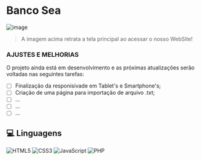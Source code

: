 # Banco Sea

![image](https://github.com/muriloLuix/bancoSea/assets/143234115/ce541f1f-80f5-4a92-8944-5752c17975fe)


> A imagem acima retrata a tela principal ao acessar o nosso WebSite!

### AJUSTES E MELHORIAS
O projeto ainda está em desenvolvimento e as próximas atualizações serão voltadas nas seguintes tarefas:

- [ ] Finalização da responisivade em Tablet's e Smartphone's;
- [ ] Criação de uma página para importação de arquivo .txt;
- [ ] ...
- [ ] ...
- [ ] ...

## 💻 Linguagens 

![HTML5](https://img.shields.io/badge/HTML5-E34F26?style=for-the-badge&logo=html5&logoColor=white)
![CSS3](https://img.shields.io/badge/CSS3-1572B6?style=for-the-badge&logo=css3&logoColor=white)
![JavaScript](https://img.shields.io/badge/JavaScript-F7DF1E?style=for-the-badge&logo=javascript&logoColor=black)
![PHP](https://img.shields.io/badge/php-%23777BB4.svg?style=for-the-badge&logo=php&logoColor=white)

